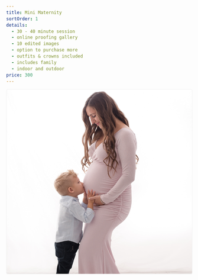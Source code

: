 ```yaml
---
title: Mini Maternity
sortOrder: 1
details:
  - 30 - 40 minute session
  - online proofing gallery
  - 10 edited images
  - option to purchase more
  - outfits & crowns included
  - includes family
  - indoor and outdoor
price: 300
---
```


![Mini Maternity.](../../assets/miniMaternity.png)
